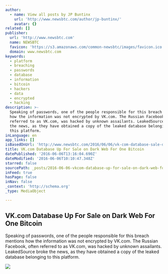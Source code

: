 ```yaml
---
author:
  - name: View all posts by JP Buntinx
    url: 'http://www.newsbtc.com/author/jp-buntinx/'
    avatar: {}
related: []
publisher:
  url: 'http://www.newsbtc.com'
  name: NEWSBTC
  favicon: 'https://s3.amazonaws.com/common-newsbtc/images/favicon.ico'
  domain: www.newsbtc.com
keywords:
  - platform
  - breaching
  - passwords
  - database
  - information
  - bitcoin
  - hackers
  - data
  - encrypted
  - hacking
description: >-
  Speaking of passwords, one of the people responsible for this breach mentions
  how the information was not encrypted by VK.com. The Russian Facebook, often
  referred to as VK.com, was hacked by unknown assailants. LeakedSource broke
  the news, as they have obtained a copy of the leaked database belonging to
  this platform.
inLanguage: en
app_links: []
isBasedOnUrl: 'http://www.newsbtc.com/2016/06/06/vk-com-database-sale-dark-web-one-bitcoin/'
title: VK.com Database Up For Sale on Dark Web For One Bitcoin
datePublished: '2016-06-06T13:16:04.690Z'
dateModified: '2016-06-06T10:10:47.348Z'
starred: false
sourcePath: _posts/2016-06-06-vkcom-database-up-for-sale-on-dark-web-for-one-bitcoin.md
inFeed: true
hasPage: false
inNav: false
_context: 'http://schema.org'
_type: MediaObject

---
```

<article style=""><h1>VK.com Database Up For Sale on Dark Web For One Bitcoin</h1><p>Speaking of passwords, one of the people responsible for this breach mentions how the information was not encrypted by VK.com. The Russian Facebook, often referred to as VK.com, was hacked by unknown assailants. LeakedSource broke the news, as they have obtained a copy of the leaked database belonging to this platform.</p><img src="http://s3.amazonaws.com/main-newsbtc-images/2016/06/06092527/shutterstock_415624741.jpg" /></article>
